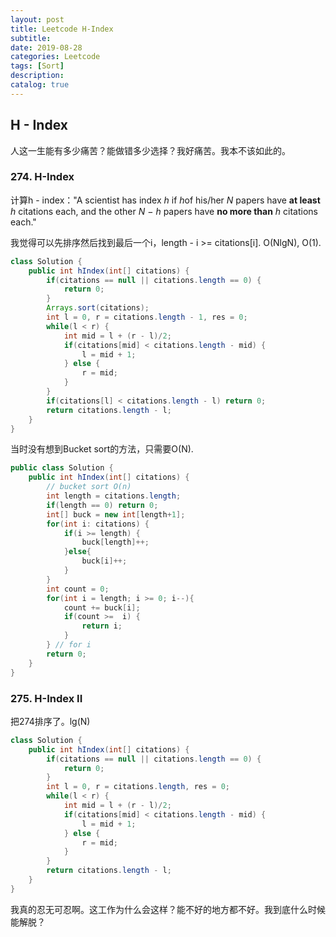 ```yaml
---
layout: post
title: Leetcode H-Index
subtitle: 
date: 2019-08-28
categories: Leetcode
tags: [Sort]
description: 
catalog: true
---
```


## H - Index

人这一生能有多少痛苦？能做错多少选择？我好痛苦。我本不该如此的。

### 274. H-Index

计算h - index："A scientist has index *h* if *h*of his/her *N* papers have **at least** *h* citations each, and the other *N − h* papers have **no more than** *h* citations each."

我觉得可以先排序然后找到最后一个i，length - i >= citations[i]. O(NlgN), O(1).

```java
class Solution {
    public int hIndex(int[] citations) {
        if(citations == null || citations.length == 0) {
            return 0;
        }
        Arrays.sort(citations);
        int l = 0, r = citations.length - 1, res = 0;
        while(l < r) {
            int mid = l + (r - l)/2;
            if(citations[mid] < citations.length - mid) {
                l = mid + 1;
            } else {
                r = mid;
            }
        }
        if(citations[l] < citations.length - l) return 0;
        return citations.length - l;
    }
}

```

当时没有想到Bucket sort的方法，只需要O(N).

```java
public class Solution {
    public int hIndex(int[] citations) {
        // bucket sort O(n)
        int length = citations.length;
        if(length == 0) return 0;
        int[] buck = new int[length+1];
        for(int i: citations) {
            if(i >= length) {
                buck[length]++;
            }else{
                buck[i]++;
            }
        }
        int count = 0;
        for(int i = length; i >= 0; i--){
            count += buck[i];
            if(count >=  i) {
                return i;
            }
        } // for i
        return 0;
    }
}   
```



### 275. H-Index II

把274排序了。lg(N)

```java
class Solution {
    public int hIndex(int[] citations) {
        if(citations == null || citations.length == 0) {
            return 0;
        }
        int l = 0, r = citations.length, res = 0;
        while(l < r) {
            int mid = l + (r - l)/2;
            if(citations[mid] < citations.length - mid) {
                l = mid + 1;
            } else {
                r = mid;
            }
        }
        return citations.length - l;
    }
}
```



我真的忍无可忍啊。这工作为什么会这样？能不好的地方都不好。我到底什么时候能解脱？